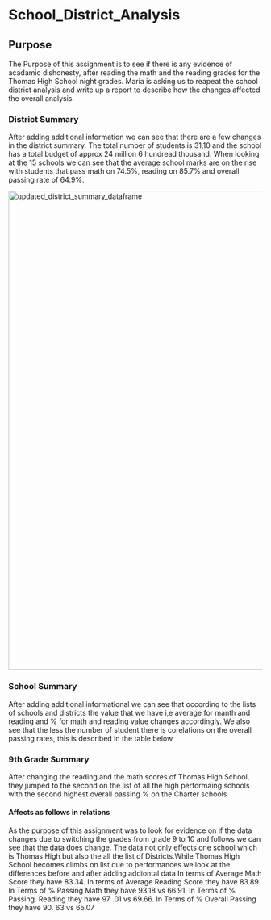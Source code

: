 # School_District_Analysis 
## Purpose 
The Purpose of this assignment is to see if there is any evidence of acadamic dishonesty, after reading the math and the reading grades for the Thomas High School night grades. Maria is asking us to reapeat the school district analysis and write up a report to describe how the changes affected the overall analysis. 

### District Summary 
After adding additional information we can see that there are a few changes in the district summary. The total number of students is 31,10 and the school has a total budget of approx 24 million 6 hundread thousand. When looking at the 15 schools we can see that the average school marks are on the rise with students that pass math on 74.5%, reading on 85.7% and overall passing rate of 64.9%. 

<img width="948" alt="updated_district_summary_dataframe" src="https://user-images.githubusercontent.com/79885849/112766721-fcb37e00-8fe0-11eb-8bd0-2c769379662c.png">

### School Summary 
After adding additional informational we can see that occording to the lists of schools and districts the value that we have i,e average for manth and reading and % for math and reading value changes accordingly. We also see that the less the number of student there is corelations on the overall passing rates, this is described in the table below 

### 9th Grade Summary 
After changing the reading and the math scores of Thomas High School, they jumped to the second on the list of all the high performaing schools with the second highest overall passing % on the Charter schools

#### Affects as follows in relations 
As the purpose of this assignment was to look for evidence on if the data changes due to switching the grades from grade 9 to 10 and follows we can see that the data does change.
The data not only effects one school which is Thomas High but also the all the list of Districts.While Thomas High School becomes climbs on list due to performances we look at the differences before and after adding addiontal data  In terms of Average Math Score they have 83.34. In terms of Average Reading Score they have 83.89. In Terms of % Passing Math they have 93.18 vs 66.91. In Terms of % Passing. Reading they have 97 .01 vs 69.66. In Terms of % Overall Passing they have 90. 63 vs 65.07

